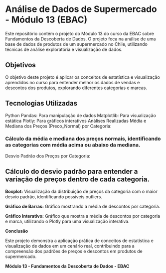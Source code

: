 # Análise de Dados de Supermercado - Módulo 13 (EBAC)
Este repositório contém o projeto do Módulo 13 do curso da EBAC sobre Fundamentos da Descoberta de Dados. O projeto foca na análise de uma base de dados de produtos de um supermercado no Chile, utilizando técnicas de análise exploratória e visualização de dados.

## Objetivos
O objetivo deste projeto é aplicar os conceitos de estatística e visualização aprendidos no curso para entender melhor os dados de vendas e descontos dos produtos, explorando diferentes categorias e marcas.

## Tecnologias Utilizadas
Python
Pandas: Para manipulação de dados
Matplotlib: Para visualização estática
Plotly: Para gráficos interativos
Análises Realizadas
Média e Mediana dos Preços (Preco_Normal) por Categoria:

### Cálculo da média e mediana dos preços normais, identificando as categorias com média acima ou abaixo da mediana.
Desvio Padrão dos Preços por Categoria:

## Cálculo do desvio padrão para entender a variação de preços dentro de cada categoria.
<b>Boxplot:</b>
Visualização da distribuição de preços da categoria com o maior desvio padrão, identificando possíveis outliers.

<b>Gráfico de Barras:</b>
Gráfico mostrando a média de descontos por categoria.

<b>Gráfico Interativo:</b>
Gráfico que mostra a média de descontos por categoria e marca, utilizando o Plotly para uma visualização interativa.


<b>Conclusão</b>

Este projeto demonstra a aplicação prática de conceitos de estatística e visualização de dados em um cenário real, contribuindo para a compreensão dos padrões de preços e descontos em produtos de supermercado.

<b>Módulo 13 - Fundamentos da Descoberta de Dados - EBAC</b>

